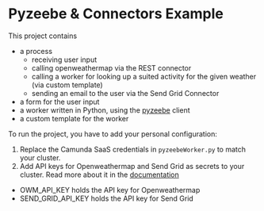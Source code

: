 # Pyzeebe & Connectors Example

This project contains
* a process
  * receiving user input
  * calling openweathermap via the REST connector
  * calling a worker for looking up a suited activity for the given weather (via custom template)
  * sending an email to the user via the Send Grid Connector
* a form for the user input
* a worker written in Python, using the [pyzeebe](https://github.com/camunda-community-hub/pyzeebe) client
* a custom template for the worker

To run the project, you have to add your personal configuration:
1. Replace the Camunda SaaS credentials in `pyzeebeWorker.py` to match your cluster.
2. Add API keys for Openweathermap and Send Grid as secrets to your cluster. Read more about it in the [documentation](https://docs.camunda.io/docs/components/console/manage-clusters/manage-secrets/)
  * OWM_API_KEY holds the API key for Openweathermap
  * SEND_GRID_API_KEY holds the API key for Send Grid